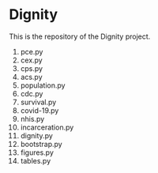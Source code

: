 # Dignity

This is the repository of the Dignity project.

1. pce.py
2. cex.py
3. cps.py
4. acs.py
5. population.py
6. cdc.py
7. survival.py
8. covid-19.py
9. nhis.py
10. incarceration.py
11. dignity.py
12. bootstrap.py
13. figures.py
14. tables.py
